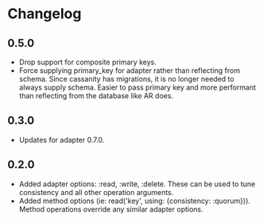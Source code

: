 # Changelog

## 0.5.0

* Drop support for composite primary keys.
* Force supplying primary_key for adapter rather than reflecting from schema. Since cassanity has migrations, it is no longer needed to always supply schema. Easier to pass primary key and more performant than reflecting from the database like AR does.

## 0.3.0

* Updates for adapter 0.7.0.

## 0.2.0

* Added adapter options: :read, :write, :delete. These can be used to tune consistency and all other operation arguments.
* Added method options (ie: read('key', using: {consistency: :quorum})). Method operations override any similar adapter options.
